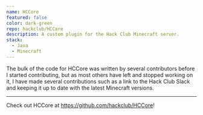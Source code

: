 ```yaml
---
name: HCCore
featured: false
color: dark-green
repo: hackclub/HCCore
description: A custom plugin for the Hack Club Minecraft server.
stack:
  - Java
  - Minecraft
---
```


The bulk of the code for HCCore was written by several contributors before I started contributing, but as most others have left and stopped working on it, I have made several contributions such as a link to the Hack Club Slack and keeping it up to date with the latest Minecraft versions.

---

Check out HCCore at https://github.com/hackclub/HCCore!
